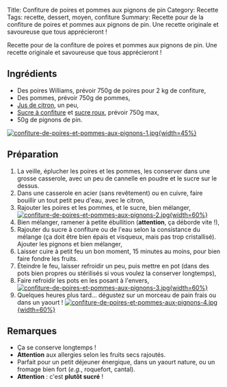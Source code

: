 Title: Confiture de poires et pommes aux pignons de pin
Category: Recette
Tags: recette, dessert, moyen, confiture
Summary: Recette pour de la confiture de poires et pommes aux pignons de pin. Une recette originale et savoureuse que tous apprécieront !

Recette pour de la confiture de poires et pommes aux pignons de pin. Une recette originale et savoureuse que tous apprécieront !

## Ingrédients
- Des poires Williams, prévoir 750g de poires pour 2 kg de confiture,
- Des pommes, prévoir 750g de pommes,
- [Jus de citron](https://fr.wikipedia.org/wiki/Citron), un peu,
- [Sucre à confiture](https://fr.wikipedia.org/wiki/Sucre%20a%20confiture) et [sucre roux](https://fr.wikipedia.org/wiki/Sucre%20roux), prévoir 750g max,
- 50g de pignons de pin.

[![confiture-de-poires-et-pommes-aux-pignons-1.jpg]({filename}images/confiture-de-poires-et-pommes-aux-pignons-1.jpg){width=45%}]({filename}images/confiture-de-poires-et-pommes-aux-pignons-1.jpg)

## Préparation
1. La veille, éplucher les poires et les pommes, les conserver dans une grosse casserole, avec un peu de cannelle en poudre et le sucre sur le dessus.
2. Dans une casserole en acier (sans revêtement) ou en cuivre, faire bouillir un tout petit peu d'eau, avec le citron,
3. Rajouter les poires et les pommes, et le sucre, bien mélanger,
  [![confiture-de-poires-et-pommes-aux-pignons-2.jpg]({filename}images/confiture-de-poires-et-pommes-aux-pignons-2.jpg){width=60%}]({filename}images/confiture-de-poires-et-pommes-aux-pignons-2.jpg)
4. Bien mélanger, ramener à petite ébullition (**attention**, ça déborde vite !),
5. Rajouter du sucre à confiture ou de l'eau selon la consistance du mélange (ça doit être bien épais et visqueux, mais pas trop cristallisé). Ajouter les pignons et bien mélanger,
6. Laisser cuire à petit feu un bon moment, 15 minutes au moins, pour bien faire fondre les fruits.
7. Éteindre le feu, laisser refroidir un peu, puis mettre en pot (dans des pots bien propres ou stérilisés si vous voulez la conserver longtemps),
8. Faire refroidir les pots en les posant à l'envers,
  [![confiture-de-poires-et-pommes-aux-pignons-3.jpg]({filename}images/confiture-de-poires-et-pommes-aux-pignons-3.jpg){width=60%}]({filename}images/confiture-de-poires-et-pommes-aux-pignons-3.jpg)
9. Quelques heures plus tard... dégustez sur un morceau de pain frais ou dans un yaourt !
  [![confiture-de-poires-et-pommes-aux-pignons-4.jpg]({filename}images/confiture-de-poires-et-pommes-aux-pignons-4.jpg){width=60%}]({filename}images/confiture-de-poires-et-pommes-aux-pignons-4.jpg)

## Remarques
- Ça se conserve longtemps !
- **Attention** aux allergies selon les fruits secs rajoutés.
- Parfait pour un petit déjeuner énergique, dans un yaourt nature, ou un fromage bien fort (*e.g.*, roquefort, cantal).
- **Attention** : c'est **plutôt sucré** !
